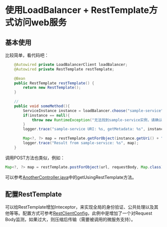 使用LoadBalancer + RestTemplate方式访问web服务
====

## 基本使用

比较简单，看代码吧：

```java
    @Autowired private LoadBalancerClient loadBalancer;
    @Autowired private RestTemplate restTemplate;
    
    @Bean
    public RestTemplate restTemplate() {
        return new RestTemplate();
    }
 
    //
    public void someMethod(){
        ServiceInstance instance = loadBalancer.choose("sample-service");
        if(instance == null){
            throw new RuntimeException("无法找到sample-service实例，请确认服务是否启动。");
        }
        logger.trace("sample-service URI: %s, getMetadata: %s", instance.getUri(), instance.getMetadata());
        
        Map<?, ?> map = restTemplate.getForObject(instance.getUri() + "/ss", Map.class);
        logger.trace("Result from sample-service: %s", map);
    }
```

调用POST方法也类似，例如：

```Java
Map<?, ?> map = restTemplate.postForObject(url, requestBody, Map.class);
```

可以参考[AnotherController.java](./feign-client/src/main/java/cn/devmgr/springcloud/AnotherController.java)中的getUsingRestTemplate方法。

## 配置RestTemplate

可以给RestTemplate增加Inteceptor，来实现全局的身份验证、公共处理以及其他等等。配置方式可参考[RestClientConfig](./feign-client/src/main/java/cn/devmgr/springcloud/RestClientConfig.java)，此例中是增加了一个对Request Body监测，如果过大，则压缩后传输（需要被调用的微服务支持）。
